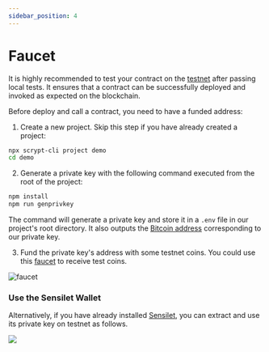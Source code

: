 ```yaml
---
sidebar_position: 4
---
```


# Faucet

It is highly recommended to test your contract on the [testnet](https://test.whatsonchain.com/) after passing local tests. It ensures that a contract can be successfully deployed and invoked as expected on the blockchain.

Before deploy and call a contract, you need to have a funded address:


1. Create a new project. Skip this step if you have already created a project:

```sh
npx scrypt-cli project demo
cd demo
```

2. Generate a private key with the following command executed from the root of the project:

```sh
npm install
npm run genprivkey
```

The command will generate a private key and store it in a `.env` file in our project's root directory. It also outputs the [Bitcoin address](https://wiki.bitcoinsv.io/index.php/Bitcoin_address) corresponding to our private key.

3. Fund the private key's address with some testnet coins. You could use this [faucet](https://scrypt.io/faucet) to receive test coins.

![faucet](../../static/img/faucet.gif)

### Use the Sensilet Wallet

Alternatively, if you have already installed [Sensilet](https://sensilet.com/), you can extract and use its private key on testnet as follows.

![](../../static/img/extract-sensilet-private-key.gif)
